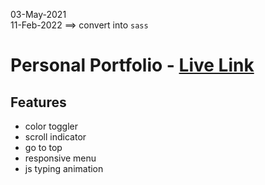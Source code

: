 03-May-2021 <br/>
11-Feb-2022 ==> convert into `sass`

# Personal Portfolio - [Live Link](https://portfolio-of-taiseen.netlify.app)

## Features
- color toggler
- scroll indicator 
- go to top 
- responsive menu
- js typing animation
